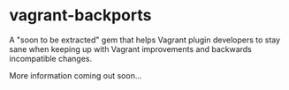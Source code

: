 # vagrant-backports

<!--
[![Build Status](https://travis-ci.org/fgrehm/vagrant-backports.png?branch=master)](https://travis-ci.org/fgrehm/vagrant-backports) [![Gem Version](https://badge.fury.io/rb/vagrant-backports.png)](http://badge.fury.io/rb/vagrant-backports) [![Code Climate](https://codeclimate.com/github/fgrehm/vagrant-backports.png)](https://codeclimate.com/github/fgrehm/vagrant-backports) [![Coverage Status](https://coveralls.io/repos/fgrehm/vagrant-backports/badge.png?branch=master)](https://coveralls.io/r/fgrehm/vagrant-backports) [![Gittip](http://img.shields.io/gittip/fgrehm.svg)](https://www.gittip.com/fgrehm/)
-->

A "soon to be extracted" gem that helps Vagrant plugin developers to stay sane
when keeping up with Vagrant improvements and backwards incompatible changes.

More information coming out soon...
